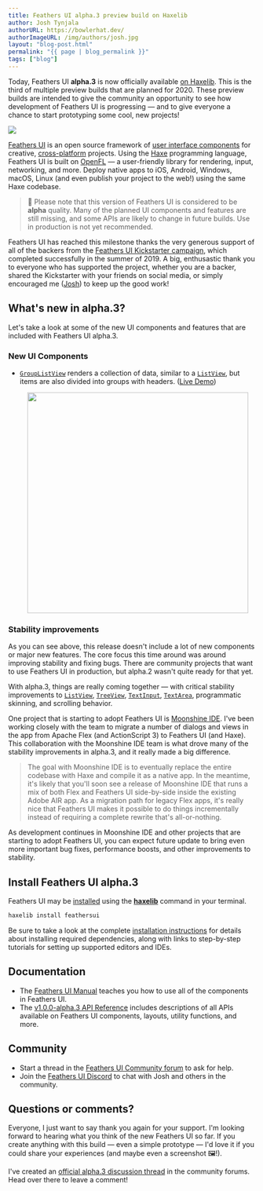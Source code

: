 ```yaml
---
title: Feathers UI alpha.3 preview build on Haxelib
author: Josh Tynjala
authorURL: https://bowlerhat.dev/
authorImageURL: /img/authors/josh.jpg
layout: "blog-post.html"
permalink: "{{ page | blog_permalink }}"
tags: ["blog"]
---
```


Today, Feathers UI **alpha.3** is now officially available [on Haxelib](https://lib.haxe.org/p/feathersui). This is the third of multiple preview builds that are planned for 2020. These preview builds are intended to give the community an opportunity to see how development of Feathers UI is progressing — and to give everyone a chance to start prototyping some cool, new projects!

![](/blog/img/feathersui-alpha-3.png)

[Feathers UI](https://feathersui.com/) is an open source framework of [user interface components](https://feathersui.com/learn/haxe-openfl/ui-components) for creative, [cross-platform](https://feathersui.com/cross-platform-guis/) projects. Using the [Haxe](https://haxe.org/) programming language, Feathers UI is built on [OpenFL](https://openfl.org/) — a user-friendly library for rendering, input, networking, and more. Deploy native apps to iOS, Android, Windows, macOS, Linux (and even publish your project to the web!) using the same Haxe codebase.

> 🚨 Please note that this version of Feathers UI is considered to be **alpha** quality. Many of the planned UI components and features are still missing, and some APIs are likely to change in future builds. Use in production is not yet recommended.

Feathers UI has reached this milestone thanks the very generous support of all of the backers from the [Feathers UI Kickstarter campaign](https://www.kickstarter.com/projects/feathersui/feathers-ui-cross-platform-components-for-haxe-and-openfl), which completed successfully in the summer of 2019. A big, enthusastic thank you to everyone who has supported the project, whether you are a backer, shared the Kickstarter with your friends on social media, or simply encouraged me ([Josh](https://twitter.com/joshtynjala)) to keep up the good work!

## What's new in alpha.3?

Let's take a look at some of the new UI components and features that are included with Feathers UI alpha.3.

### New UI Components

- [`GroupListView`](https://feathersui.com/learn/haxe-openfl/group-list-view) renders a collection of data, similar to a [`ListView`](https://feathersui.com/learn/haxe-openfl/list-view), but items are also divided into groups with headers. ([Live Demo](https://feathersui.com/samples/haxe-openfl/components-explorer/group-list-view))

  <div style="text-align:center;"><a href="https://feathersui.com/learn/haxe-openfl/group-list-view"><img src="/blog/img/alpha-3-feathersui-group-list-view.png" style="width:450px"/></a></div>

### Stability improvements

As you can see above, this release doesn't include a lot of new components or major new features. The core focus this time around was around improving stability and fixing bugs. There are community projects that want to use Feathers UI in production, but alpha.2 wasn't quite ready for that yet.

With alpha.3, things are really coming together — with critical stability improvements to [`ListView`](https://feathersui.com/learn/haxe-openfl/list-view), [`TreeView`](https://feathersui.com/learn/haxe-openfl/tree-view), [`TextInput`](https://feathersui.com/learn/haxe-openfl/text-input), [`TextArea`](https://feathersui.com/learn/haxe-openfl/text-input), programmatic skinning, and scrolling behavior.

One project that is starting to adopt Feathers UI is [Moonshine IDE](https://moonshine-ide.com/). I've been working closely with the team to migrate a number of dialogs and views in the app from Apache Flex (and ActionScript 3) to Feathers UI (and Haxe). This collaboration with the Moonshine IDE team is what drove many of the stability improvements in alpha.3, and it really made a big difference.

> The goal with Moonshine IDE is to eventually replace the entire codebase with Haxe and compile it as a native app. In the meantime, it's likely that you'll soon see a release of Moonshine IDE that runs a mix of both Flex and Feathers UI side-by-side inside the existing Adobe AIR app. As a migration path for legacy Flex apps, it's really nice that Feathers UI makes it possible to do things incrementally instead of requiring a complete rewrite that's all-or-nothing.

As development continues in Moonshine IDE and other projects that are starting to adopt Feathers UI, you can expect future update to bring even more important bug fixes, performance boosts, and other improvements to stability.

## Install Feathers UI alpha.3

Feathers UI may be [installed](https://feathersui.com/learn/haxe-openfl/installation) using the [**haxelib**](https://lib.haxe.org/documentation/using-haxelib/) command in your terminal.

```sh
haxelib install feathersui
```

Be sure to take a look at the complete [installation instructions](https://feathersui.com/learn/haxe-openfl/installation) for details about installing required dependencies, along with links to step-by-step tutorials for setting up supported editors and IDEs.

## Documentation

- The [Feathers UI Manual](https://feathersui.com/learn/haxe-openfl/) teaches you how to use all of the components in Feathers UI.
- The [v1.0.0-alpha.3 API Reference](https://api.feathersui.com/v1.0.0-alpha.3/) includes descriptions of all APIs available on Feathers UI components, layouts, utility functions, and more.

## Community

- Start a thread in the [Feathers UI Community forum](https://community.feathersui.com/) to ask for help.
- Join the [Feathers UI Discord](https://discord.feathersui.com/) to chat with Josh and others in the community.

## Questions or comments?

Everyone, I just want to say thank you again for your support. I'm looking forward to hearing what you think of the new Feathers UI so far. If you create anything with this build — even a simple prototype — I'd love it if you could share your experiences (and maybe even a screenshot 🖼!).

I've created an [official alpha.3 discussion thread](https://community.feathersui.com/d/37-feathers-ui-alpha3-preview-build-on-haxelib) in the community forums. Head over there to leave a comment!
